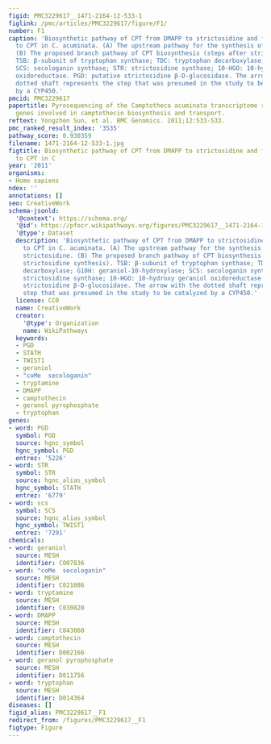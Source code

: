 ```yaml
---
figid: PMC3229617__1471-2164-12-533-1
figlink: /pmc/articles/PMC3229617/figure/F1/
number: F1
caption: 'Biosynthetic pathway of CPT from DMAPP to strictosidine and from strictosidine
  to CPT in C. acuminata. (A) The upstream pathway for the synthesis of backbone strictosidine.
  (B) The proposed branch pathway of CPT biosynthesis (steps after strictosidine synthesis).
  TSB: β-subunit of tryptophan synthase; TDC: tryptophan decarboxylase; G10H: geraniol-10-hydroxylase;
  SCS: secologanin synthase; STR: strictosidine synthase; 10-HGO: 10-hydroxy geraniol
  oxidoreductase. PGD: putative strictosidine β-D-glucosidase. The arrow with the
  dotted shaft represents the step that was presumed in the study to be catalyzed
  by a CYP450.'
pmcid: PMC3229617
papertitle: Pyrosequencing of the Camptotheca acuminata transcriptome reveals putative
  genes involved in camptothecin biosynthesis and transport.
reftext: Yongzhen Sun, et al. BMC Genomics. 2011;12:533-533.
pmc_ranked_result_index: '3535'
pathway_score: 0.930359
filename: 1471-2164-12-533-1.jpg
figtitle: Biosynthetic pathway of CPT from DMAPP to strictosidine and from strictosidine
  to CPT in C
year: '2011'
organisms:
- Homo sapiens
ndex: ''
annotations: []
seo: CreativeWork
schema-jsonld:
  '@context': https://schema.org/
  '@id': https://pfocr.wikipathways.org/figures/PMC3229617__1471-2164-12-533-1.html
  '@type': Dataset
  description: 'Biosynthetic pathway of CPT from DMAPP to strictosidine and from strictosidine
    to CPT in C. acuminata. (A) The upstream pathway for the synthesis of backbone
    strictosidine. (B) The proposed branch pathway of CPT biosynthesis (steps after
    strictosidine synthesis). TSB: β-subunit of tryptophan synthase; TDC: tryptophan
    decarboxylase; G10H: geraniol-10-hydroxylase; SCS: secologanin synthase; STR:
    strictosidine synthase; 10-HGO: 10-hydroxy geraniol oxidoreductase. PGD: putative
    strictosidine β-D-glucosidase. The arrow with the dotted shaft represents the
    step that was presumed in the study to be catalyzed by a CYP450.'
  license: CC0
  name: CreativeWork
  creator:
    '@type': Organization
    name: WikiPathways
  keywords:
  - PGD
  - STATH
  - TWIST1
  - geraniol
  - "coMe  secologanin"
  - tryptamine
  - DMAPP
  - camptothecin
  - geranol pyrophosphate
  - tryptophan
genes:
- word: PGD
  symbol: PGD
  source: hgnc_symbol
  hgnc_symbol: PGD
  entrez: '5226'
- word: STR
  symbol: STR
  source: hgnc_alias_symbol
  hgnc_symbol: STATH
  entrez: '6779'
- word: scs
  symbol: SCS
  source: hgnc_alias_symbol
  hgnc_symbol: TWIST1
  entrez: '7291'
chemicals:
- word: geraniol
  source: MESH
  identifier: C007836
- word: "coMe  secologanin"
  source: MESH
  identifier: C021086
- word: tryptamine
  source: MESH
  identifier: C030820
- word: DMAPP
  source: MESH
  identifier: C043060
- word: camptothecin
  source: MESH
  identifier: D002166
- word: geranol pyrophosphate
  source: MESH
  identifier: D011756
- word: tryptophan
  source: MESH
  identifier: D014364
diseases: []
figid_alias: PMC3229617__F1
redirect_from: /figures/PMC3229617__F1
figtype: Figure
---
```

